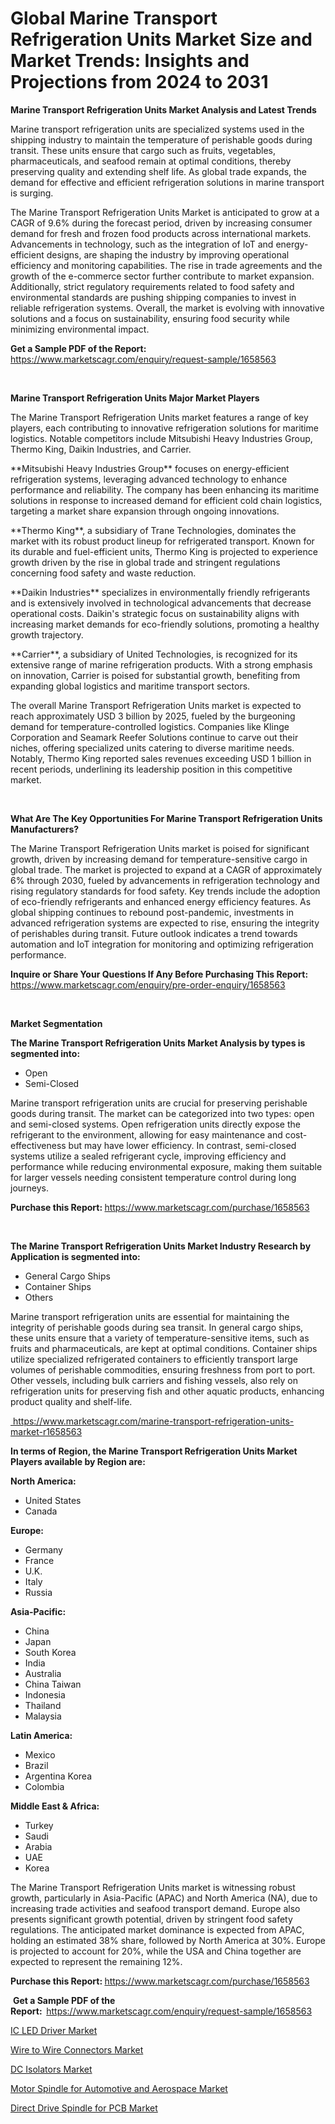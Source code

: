 <p><h1>Global Marine Transport Refrigeration Units Market Size and Market Trends: Insights and Projections from 2024 to 2031</h1></p><p><strong>Marine Transport Refrigeration Units Market Analysis and Latest Trends</strong></p>
<p><p>Marine transport refrigeration units are specialized systems used in the shipping industry to maintain the temperature of perishable goods during transit. These units ensure that cargo such as fruits, vegetables, pharmaceuticals, and seafood remain at optimal conditions, thereby preserving quality and extending shelf life. As global trade expands, the demand for effective and efficient refrigeration solutions in marine transport is surging.</p><p>The Marine Transport Refrigeration Units Market is anticipated to grow at a CAGR of 9.6% during the forecast period, driven by increasing consumer demand for fresh and frozen food products across international markets. Advancements in technology, such as the integration of IoT and energy-efficient designs, are shaping the industry by improving operational efficiency and monitoring capabilities. The rise in trade agreements and the growth of the e-commerce sector further contribute to market expansion. Additionally, strict regulatory requirements related to food safety and environmental standards are pushing shipping companies to invest in reliable refrigeration systems. Overall, the market is evolving with innovative solutions and a focus on sustainability, ensuring food security while minimizing environmental impact.</p></p>
<p><strong>Get a Sample PDF of the Report:&nbsp;</strong> <a href="https://www.marketscagr.com/enquiry/request-sample/1658563?utm_campaign=1177&utm_medium=2&utm_source=Github&utm_content=ia&utm_term=28092024&utm_id=marine-transport-refrigeration-units">https://www.marketscagr.com/enquiry/request-sample/1658563</a></p>
<p>&nbsp;</p>
<p><strong>Marine Transport Refrigeration Units Major Market Players</strong></p>
<p><p>The Marine Transport Refrigeration Units market features a range of key players, each contributing to innovative refrigeration solutions for maritime logistics. Notable competitors include Mitsubishi Heavy Industries Group, Thermo King, Daikin Industries, and Carrier.</p><p>**Mitsubishi Heavy Industries Group** focuses on energy-efficient refrigeration systems, leveraging advanced technology to enhance performance and reliability. The company has been enhancing its maritime solutions in response to increased demand for efficient cold chain logistics, targeting a market share expansion through ongoing innovations.</p><p>**Thermo King**, a subsidiary of Trane Technologies, dominates the market with its robust product lineup for refrigerated transport. Known for its durable and fuel-efficient units, Thermo King is projected to experience growth driven by the rise in global trade and stringent regulations concerning food safety and waste reduction.</p><p>**Daikin Industries** specializes in environmentally friendly refrigerants and is extensively involved in technological advancements that decrease operational costs. Daikin's strategic focus on sustainability aligns with increasing market demands for eco-friendly solutions, promoting a healthy growth trajectory.</p><p>**Carrier**, a subsidiary of United Technologies, is recognized for its extensive range of marine refrigeration products. With a strong emphasis on innovation, Carrier is poised for substantial growth, benefiting from expanding global logistics and maritime transport sectors.</p><p>The overall Marine Transport Refrigeration Units market is expected to reach approximately USD 3 billion by 2025, fueled by the burgeoning demand for temperature-controlled logistics. Companies like Klinge Corporation and Seamark Reefer Solutions continue to carve out their niches, offering specialized units catering to diverse maritime needs. Notably, Thermo King reported sales revenues exceeding USD 1 billion in recent periods, underlining its leadership position in this competitive market.</p></p>
<p>&nbsp;</p>
<p><strong>What Are The Key Opportunities For Marine Transport Refrigeration Units Manufacturers?</strong></p>
<p><p>The Marine Transport Refrigeration Units market is poised for significant growth, driven by increasing demand for temperature-sensitive cargo in global trade. The market is projected to expand at a CAGR of approximately 6% through 2030, fueled by advancements in refrigeration technology and rising regulatory standards for food safety. Key trends include the adoption of eco-friendly refrigerants and enhanced energy efficiency features. As global shipping continues to rebound post-pandemic, investments in advanced refrigeration systems are expected to rise, ensuring the integrity of perishables during transit. Future outlook indicates a trend towards automation and IoT integration for monitoring and optimizing refrigeration performance.</p></p>
<p><strong>Inquire or Share Your Questions If Any Before Purchasing This Report:</strong> <a href="https://www.marketscagr.com/enquiry/pre-order-enquiry/1658563?utm_campaign=1177&utm_medium=2&utm_source=Github&utm_content=ia&utm_term=28092024&utm_id=marine-transport-refrigeration-units">https://www.marketscagr.com/enquiry/pre-order-enquiry/1658563</a></p>
<p>&nbsp;</p>
<p><strong>Market Segmentation</strong></p>
<p><strong>The Marine Transport Refrigeration Units Market Analysis by types is segmented into:</strong></p>
<p><ul><li>Open</li><li>Semi-Closed</li></ul></p>
<p><p>Marine transport refrigeration units are crucial for preserving perishable goods during transit. The market can be categorized into two types: open and semi-closed systems. Open refrigeration units directly expose the refrigerant to the environment, allowing for easy maintenance and cost-effectiveness but may have lower efficiency. In contrast, semi-closed systems utilize a sealed refrigerant cycle, improving efficiency and performance while reducing environmental exposure, making them suitable for larger vessels needing consistent temperature control during long journeys.</p></p>
<p><strong>Purchase this Report:&nbsp;</strong><a href="https://www.marketscagr.com/purchase/1658563?utm_campaign=1177&utm_medium=2&utm_source=Github&utm_content=ia&utm_term=28092024&utm_id=marine-transport-refrigeration-units">https://www.marketscagr.com/purchase/1658563</a></p>
<p>&nbsp;</p>
<p><strong>The Marine Transport Refrigeration Units Market Industry Research by Application is segmented into:</strong></p>
<p><ul><li>General Cargo Ships</li><li>Container Ships</li><li>Others</li></ul></p>
<p><p>Marine transport refrigeration units are essential for maintaining the integrity of perishable goods during sea transit. In general cargo ships, these units ensure that a variety of temperature-sensitive items, such as fruits and pharmaceuticals, are kept at optimal conditions. Container ships utilize specialized refrigerated containers to efficiently transport large volumes of perishable commodities, ensuring freshness from port to port. Other vessels, including bulk carriers and fishing vessels, also rely on refrigeration units for preserving fish and other aquatic products, enhancing product quality and shelf-life.</p></p>
<p><a href="https://www.marketscagr.com/marine-transport-refrigeration-units-market-r1658563?utm_campaign=1177&utm_medium=2&utm_source=Github&utm_content=ia&utm_term=28092024&utm_id=marine-transport-refrigeration-units">&nbsp;https://www.marketscagr.com/marine-transport-refrigeration-units-market-r1658563</a></p>
<p><strong>In terms of Region, the Marine Transport Refrigeration Units Market Players available by Region are:</strong></p>
<p>
    <p> <strong> North America: </strong>
        <ul>
            <li>United States</li>
            <li>Canada</li>
        </ul>
        </p> 
    <p> <strong> Europe: </strong>
        <ul>
            <li>Germany</li>
            <li>France</li>
            <li>U.K.</li>
            <li>Italy</li>
            <li>Russia</li>
        </ul>
        </p> 
    <p> <strong> Asia-Pacific: </strong>
        <ul>
            <li>China</li>
            <li>Japan</li>
            <li>South Korea</li>
            <li>India</li>
            <li>Australia</li>
            <li>China Taiwan</li>
            <li>Indonesia</li>
            <li>Thailand</li>
            <li>Malaysia</li>
        </ul>
        </p> 
    <p> <strong> Latin America: </strong>
        <ul>
            <li>Mexico</li>
            <li>Brazil</li>
            <li>Argentina Korea</li>
            <li>Colombia</li>
        </ul>
        </p> 
    <p> <strong> Middle East & Africa: </strong>
        <ul>
            <li>Turkey</li>
            <li>Saudi</li>
            <li>Arabia</li>
            <li>UAE</li>
            <li>Korea</li>
        </ul>
    </p>
    </p>
<p><p>The Marine Transport Refrigeration Units market is witnessing robust growth, particularly in Asia-Pacific (APAC) and North America (NA), due to increasing trade activities and seafood transport demand. Europe also presents significant growth potential, driven by stringent food safety regulations. The anticipated market dominance is expected from APAC, holding an estimated 38% share, followed by North America at 30%. Europe is projected to account for 20%, while the USA and China together are expected to represent the remaining 12%.</p></p>
<p><strong>Purchase this Report: </strong><a href="https://www.marketscagr.com/purchase/1658563?utm_campaign=1177&utm_medium=2&utm_source=Github&utm_content=ia&utm_term=28092024&utm_id=marine-transport-refrigeration-units">https://www.marketscagr.com/purchase/1658563</a></p>
<p>&nbsp;<strong>Get a Sample PDF of the Report:&nbsp;&nbsp;</strong><a href="https://www.marketscagr.com/enquiry/request-sample/1658563?utm_campaign=1177&utm_medium=2&utm_source=Github&utm_content=ia&utm_term=28092024&utm_id=marine-transport-refrigeration-units">https://www.marketscagr.com/enquiry/request-sample/1658563</a></p>
<p><strong></strong></p>
<p><p><a href="https://www.linkedin.com/pulse/ic-led-driver-market-trends-regional-insights-forecasted-axbqc?trackingId=XStTTaf1TIqRm9CO%2FK1fZw%3D%3D&utm_campaign=1177&utm_medium=2&utm_source=Github&utm_content=ia&utm_term=28092024&utm_id=marine-transport-refrigeration-units">IC LED Driver Market</a></p><p><a href="https://www.linkedin.com/pulse/market-leaders-laggards-global-wire-connectors-trends-forecast-z8oyc?trackingId=0hZDaAgCQkaICHULxcazyw%3D%3D&utm_campaign=1177&utm_medium=2&utm_source=Github&utm_content=ia&utm_term=28092024&utm_id=marine-transport-refrigeration-units">Wire to Wire Connectors Market</a></p><p><a href="https://www.linkedin.com/pulse/how-dc-isolators-market-evolve-growth-analysis-year-2024-2031-mr3lc?trackingId=DixIPJ7NRjm4Y28Rmdaenw%3D%3D&utm_campaign=1177&utm_medium=2&utm_source=Github&utm_content=ia&utm_term=28092024&utm_id=marine-transport-refrigeration-units">DC Isolators Market</a></p><p><a href="https://issuu.com/reportprime-2/docs/motor-spindle-for-automotive-and-ae_20ad352321adba?utm_campaign=1177&utm_medium=2&utm_source=Github&utm_content=ia&utm_term=28092024&utm_id=marine-transport-refrigeration-units">Motor Spindle for Automotive and Aerospace Market</a></p><p><a href="https://issuu.com/reportprime-2/docs/direct-drive-spindle-for-pcb-market_d29aeddf62d9cb?utm_campaign=1177&utm_medium=2&utm_source=Github&utm_content=ia&utm_term=28092024&utm_id=marine-transport-refrigeration-units">Direct Drive Spindle for PCB Market</a></p></p>